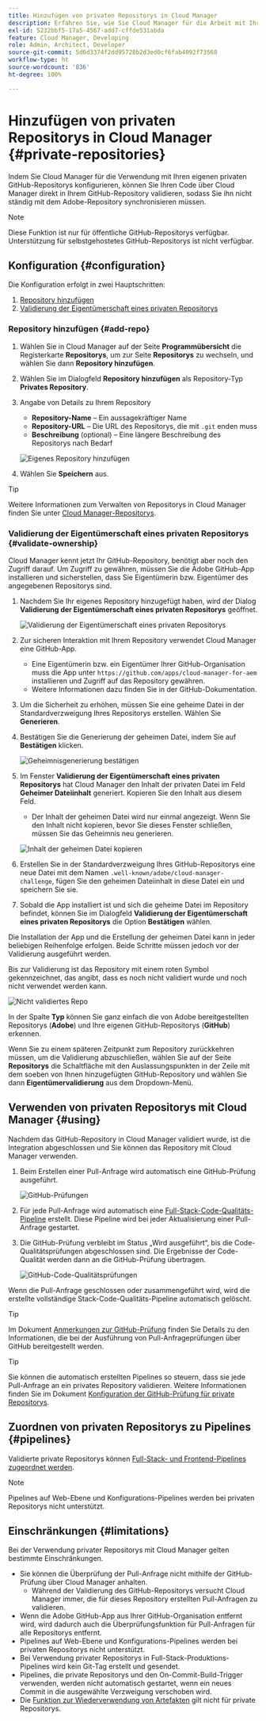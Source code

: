```yaml
---
title: Hinzufügen von privaten Repositorys in Cloud Manager
description: Erfahren Sie, wie Sie Cloud Manager für die Arbeit mit Ihren eigenen privaten GitHub-Repositorys einrichten.
exl-id: 5232bbf5-17a5-4567-add7-cffde531abda
feature: Cloud Manager, Developing
role: Admin, Architect, Developer
source-git-commit: 5d6d3374f2dd95728b2d3ed0cf6fab4092f73568
workflow-type: ht
source-wordcount: '836'
ht-degree: 100%

---
```


# Hinzufügen von privaten Repositorys in Cloud Manager {#private-repositories}

Indem Sie Cloud Manager für die Verwendung mit Ihren eigenen privaten GitHub-Repositorys konfigurieren, können Sie Ihren Code über Cloud Manager direkt in Ihrem GitHub-Repository validieren, sodass Sie ihn nicht ständig mit dem Adobe-Repository synchronisieren müssen.

>[!NOTE]
>
>Diese Funktion ist nur für öffentliche GitHub-Repositorys verfügbar. Unterstützung für selbstgehostetes GitHub-Repositorys ist nicht verfügbar.

## Konfiguration {#configuration}

Die Konfiguration erfolgt in zwei Hauptschritten:

1. [Repository hinzufügen](#add-repo)
1. [Validierung der Eigentümerschaft eines privaten Repositorys](#validate-ownership)

### Repository hinzufügen {#add-repo}

1. Wählen Sie in Cloud Manager auf der Seite **Programmübersicht** die Registerkarte **Repositorys**, um zur Seite **Repositorys** zu wechseln, und wählen Sie dann **Repository hinzufügen**.

1. Wählen Sie im Dialogfeld **Repository hinzufügen** als Repository-Typ **Privates Repository**.

1. Angabe von Details zu Ihrem Repository

   * **Repository-Name** – Ein aussagekräftiger Name
   * **Repository-URL** – Die URL des Repositorys, die mit `.git` enden muss
   * **Beschreibung** (optional) – Eine längere Beschreibung des Repositorys nach Bedarf

   ![Eigenes Repository hinzufügen](/help/implementing/cloud-manager/assets/repos/add-own-github.png)

1. Wählen Sie **Speichern** aus.

>[!TIP]
>
>Weitere Informationen zum Verwalten von Repositorys in Cloud Manager finden Sie unter [Cloud Manager-Repositorys](/help/implementing/cloud-manager/managing-code/managing-repositories.md).

### Validierung der Eigentümerschaft eines privaten Repositorys {#validate-ownership}

Cloud Manager kennt jetzt Ihr GitHub-Repository, benötigt aber noch den Zugriff darauf. Um Zugriff zu gewähren, müssen Sie die Adobe GitHub-App installieren und sicherstellen, dass Sie Eigentümerin bzw. Eigentümer des angegebenen Repositorys sind.

1. Nachdem Sie Ihr eigenes Repository hinzugefügt haben, wird der Dialog **Validierung der Eigentümerschaft eines privaten Repositorys** geöffnet.

   ![Validierung der Eigentümerschaft eines privaten Repositorys](/help/implementing/cloud-manager/assets/repos/private-repo-validate.png)

1. Zur sicheren Interaktion mit Ihrem Repository verwendet Cloud Manager eine GitHub-App.
   * Eine Eigentümerin bzw. ein Eigentümer Ihrer GitHub-Organisation muss die App unter `https://github.com/apps/cloud-manager-for-aem` installieren und Zugriff auf das Repository gewähren.
   * Weitere Informationen dazu finden Sie in der GitHub-Dokumentation.

1. Um die Sicherheit zu erhöhen, müssen Sie eine geheime Datei in der Standardverzweigung Ihres Repositorys erstellen. Wählen Sie **Generieren**.

1. Bestätigen Sie die Generierung der geheimen Datei, indem Sie auf **Bestätigen** klicken.

   ![Geheimnisgenerierung bestätigen](/help/implementing/cloud-manager/assets/repos/confirm-generation.png)

1. Im Fenster **Validierung der Eigentümerschaft eines privaten Repositorys** hat Cloud Manager den Inhalt der privaten Datei im Feld **Geheimer Dateiinhalt** generiert. Kopieren Sie den Inhalt aus diesem Feld.

   * Der Inhalt der geheimen Datei wird nur einmal angezeigt. Wenn Sie den Inhalt nicht kopieren, bevor Sie dieses Fenster schließen, müssen Sie das Geheimnis neu generieren.

   ![Inhalt der geheimen Datei kopieren](/help/implementing/cloud-manager/assets/repos/new-secret.png)

1. Erstellen Sie in der Standardverzweigung Ihres GitHub-Repositorys eine neue Datei mit dem Namen `.well-known/adobe/cloud-manager-challenge`, fügen Sie den geheimen Dateiinhalt in diese Datei ein und speichern Sie sie.

1. Sobald die App installiert ist und sich die geheime Datei im Repository befindet, können Sie im Dialogfeld **Validierung der Eigentümerschaft eines privaten Repositorys** die Option **Bestätigen** wählen.

Die Installation der App und die Erstellung der geheimen Datei kann in jeder beliebigen Reihenfolge erfolgen. Beide Schritte müssen jedoch vor der Validierung ausgeführt werden.

Bis zur Validierung ist das Repository mit einem roten Symbol gekennzeichnet, das angibt, dass es noch nicht validiert wurde und noch nicht verwendet werden kann.

![Nicht validiertes Repo](/help/implementing/cloud-manager/assets/repos/unvalidated-repo.png)

In der Spalte **Typ** können Sie ganz einfach die von Adobe bereitgestellten Repositorys (**Adobe**) und Ihre eigenen GitHub-Repositorys (**GitHub**) erkennen.

Wenn Sie zu einem späteren Zeitpunkt zum Repository zurückkehren müssen, um die Validierung abzuschließen, wählen Sie auf der Seite **Repositorys** die Schaltfläche mit den Auslassungspunkten in der Zeile mit dem soeben von Ihnen hinzugefügten GitHub-Repository und wählen Sie dann **Eigentümervalidierung** aus dem Dropdown-Menü.

## Verwenden von privaten Repositorys mit Cloud Manager {#using}

Nachdem das GitHub-Repository in Cloud Manager validiert wurde, ist die Integration abgeschlossen und Sie können das Repository mit Cloud Manager verwenden.

1. Beim Erstellen einer Pull-Anfrage wird automatisch eine GitHub-Prüfung ausgeführt.

   ![GitHub-Prüfungen](/help/implementing/cloud-manager/assets/repos/github-checks.png)

1. Für jede Pull-Anfrage wird automatisch eine [Full-Stack-Code-Qualitäts-Pipeline](/help/implementing/cloud-manager/configuring-pipelines/introduction-ci-cd-pipelines.md) erstellt. Diese Pipeline wird bei jeder Aktualisierung einer Pull-Anfrage gestartet.

1. Die GitHub-Prüfung verbleibt im Status „Wird ausgeführt“, bis die Code-Qualitätsprüfungen abgeschlossen sind. Die Ergebnisse der Code-Qualität werden dann an die GitHub-Prüfung übertragen.

   ![GitHub-Code-Qualitätsprüfungen](/help/implementing/cloud-manager/assets/repos/github-code-quality.png)

Wenn die Pull-Anfrage geschlossen oder zusammengeführt wird, wird die erstellte vollständige Stack-Code-Qualitäts-Pipeline automatisch gelöscht.

>[!TIP]
>
>Im Dokument [Anmerkungen zur GitHub-Prüfung](github-annotations.md) finden Sie Details zu den Informationen, die bei der Ausführung von Pull-Anfrageprüfungen über GitHub bereitgestellt werden.

>[!TIP]
>
>Sie können die automatisch erstellten Pipelines so steuern, dass sie jede Pull-Anfrage an ein privates Repository validieren. Weitere Informationen finden Sie im Dokument [Konfiguration der GitHub-Prüfung für private Repositorys](github-check-config.md).

## Zuordnen von privaten Repositorys zu Pipelines {#pipelines}

Validierte private Repositorys können [Full-Stack- und Frontend-Pipelines zugeordnet werden](/help/implementing/cloud-manager/configuring-pipelines/introduction-ci-cd-pipelines.md).

>[!NOTE]
>
>Pipelines auf Web-Ebene und Konfigurations-Pipelines werden bei privaten Repositorys nicht unterstützt.

## Einschränkungen {#limitations}

Bei der Verwendung privater Repositorys mit Cloud Manager gelten bestimmte Einschränkungen.

* Sie können die Überprüfung der Pull-Anfrage nicht mithilfe der GitHub-Prüfung über Cloud Manager anhalten.
   * Während der Validierung des GitHub-Repositorys versucht Cloud Manager immer, die für dieses Repository erstellten Pull-Anfragen zu validieren.
* Wenn die Adobe GitHub-App aus Ihrer GitHub-Organisation entfernt wird, wird dadurch auch die Überprüfungsfunktion für Pull-Anfragen für alle Repositorys entfernt.
* Pipelines auf Web-Ebene und Konfigurations-Pipelines werden bei privaten Repositorys nicht unterstützt.
* Bei Verwendung privater Repositorys in Full-Stack-Produktions-Pipelines wird kein Git-Tag erstellt und gesendet.
* Pipelines, die private Repositorys und den On-Commit-Build-Trigger verwenden, werden nicht automatisch gestartet, wenn ein neues Commit in die ausgewählte Verzweigung verschoben wird.
* Die [Funktion zur Wiederverwendung von Artefakten](/help/implementing/cloud-manager/getting-access-to-aem-in-cloud/setting-up-project.md#build-artifact-reuse) gilt nicht für private Repositorys.

